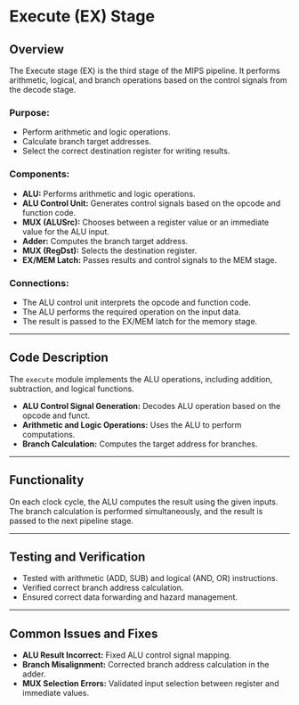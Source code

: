 
# Execute (EX) Stage

## Overview
The Execute stage (EX) is the third stage of the MIPS pipeline. It performs arithmetic, logical, and branch operations based on the control signals from the decode stage.

### Purpose:
- Perform arithmetic and logic operations.
- Calculate branch target addresses.
- Select the correct destination register for writing results.

### Components:
- **ALU:** Performs arithmetic and logic operations.
- **ALU Control Unit:** Generates control signals based on the opcode and function code.
- **MUX (ALUSrc):** Chooses between a register value or an immediate value for the ALU input.
- **Adder:** Computes the branch target address.
- **MUX (RegDst):** Selects the destination register.
- **EX/MEM Latch:** Passes results and control signals to the MEM stage.

### Connections:
- The ALU control unit interprets the opcode and function code.
- The ALU performs the required operation on the input data.
- The result is passed to the EX/MEM latch for the memory stage.

---

## Code Description
The `execute` module implements the ALU operations, including addition, subtraction, and logical functions.

- **ALU Control Signal Generation:** Decodes ALU operation based on the opcode and funct.
- **Arithmetic and Logic Operations:** Uses the ALU to perform computations.
- **Branch Calculation:** Computes the target address for branches.

---

## Functionality
On each clock cycle, the ALU computes the result using the given inputs. The branch calculation is performed simultaneously, and the result is passed to the next pipeline stage.

---

## Testing and Verification
- Tested with arithmetic (ADD, SUB) and logical (AND, OR) instructions.
- Verified correct branch address calculation.
- Ensured correct data forwarding and hazard management.

---

## Common Issues and Fixes
- **ALU Result Incorrect:** Fixed ALU control signal mapping.
- **Branch Misalignment:** Corrected branch address calculation in the adder.
- **MUX Selection Errors:** Validated input selection between register and immediate values.

